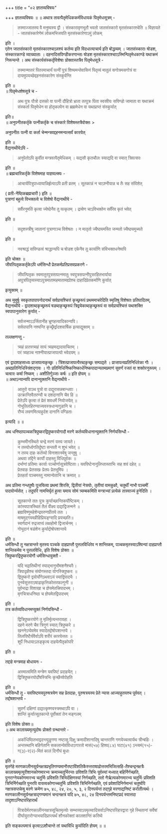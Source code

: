 +++
title = "०२ ज्ञातव्यविषयः"

+++
ज्ञातव्यविषयः ॥ ॥ अथात्र तावत्पैतृमेधिककर्मविधायकं पितृमेधसूत्रम् -

> तस्माज्जातस्य वै मनुष्यस्य द्वौ । संस्कारावृणभूतौ भवतो जातसंस्कारो मृतसंस्कारश्चेति ॥ विज्ञायते - जातसंस्कारेणेमं लोकमभिजयति मृतसंस्कारेणाऽमुं लोकम्

इति ।  
एतेन जातसंस्कारो मृतसंस्कारश्चाऽवश्यं कर्तव्य इति विदधात्याचार्य इति बोद्धव्यम् । जातसंस्काराः षोडश,
संस्कारकाण्डे व्याख्याताः । दहनादिसपिण्डीकरणान्ताः षोडश मृतसंस्काराश्चााऽस्मिन्पितृमेधकाण्डे यथाक्रमं निरूप्यन्ते । अथ संस्कार्यसंस्कर्तृविशेषाः प्रोक्तास्तत्रैव पितृमेधसूत्रे -

> तस्मान्मातरं पितरमाचार्यं पत्नीं पुत्रं शिष्यमन्तेवासिनं पितृव्यं मातुलं
सगोत्रमसगोत्रं वा दायमुपयच्छेद्दहनसंस्कारेण संस्कुर्वन्ति

इति ॥  
॥ पितृमेधशेषसूत्रे च -

> अथ पुत्रः पौत्रो दत्तको वा पत्नी दौहित्रो भ्राता तत्पुत्रः पिता स्वस्रीयः सपिण्डो जामाता वा यथाक्रमं संस्कर्ता पितृमेधेन वा होतृकल्पेन वा ब्रह्ममेधेन वा यथाप्राप्तं संस्कुर्यात्

इति॥  
॥ अनुपनीतकर्तृके पत्नीकर्तृके च संस्कारे विशेषस्तत्रैवोक्तः >

अनुपनीतः पत्नी वा कर्ता चेन्मन्त्रवद्दहनमन्यत्सर्वं कारयेत्

इति ॥  
वैद्यनाथीयेऽपि -

> अनुपेतोऽपि कुर्वीत मन्त्रवत्पैतृमेधिकम् ।
यद्यसौ कृतचौलः स्याद्यदि वा स्यात् त्रिवत्सरः

इति ॥  
॥ ब्रह्मचारिकर्तृके विशेषमाह याज्ञवल्क्यः -

> आचार्यपित्रुपाध्यायान्निर्हृत्याऽपि व्रती व्रतम् ।
सूतकान्नं न चाऽश्नीयान्न च तैः सह संविशेत्

( व्रती-नैष्ठिकब्रह्मचारी ) इति ॥  
पुत्राणां बहुत्वे विभक्तत्वे च विशेषो वैद्यनाथीये -

> सर्वैरनुमतिं कृत्वा ज्येष्ठेनैव तु यत्कृतम् ।
द्रव्येण चाऽविभक्तेन सर्वैरेव कृतं भवेत्

इति ॥


> सदृशस्त्रीषु जातानां पुत्राणाञ्च विशेषतः ।
न मातृतो ज्यैष्ठ्यमस्ति जन्मतो ज्यैष्ठ्यमुच्यते

इति ॥

> नवश्राद्धं सपिण्डत्वं श्राद्धान्यपि च षोडश एकेनैव तु कार्याणि संविभक्तधनेष्वपि

इति चोक्तः ॥  
जीवत्पितृककर्तृकेऽपि धर्मसिन्धौ प्रेतकर्मप्रतिप्रसवप्रकरणे -

> जीवत्पितृकः स्वमातुरपुत्रसापत्नमातुः स्वपुत्रसपत्नीपुत्ररहितभार्याया अपुत्रपितृव्यस्याऽपुत्रमातामहमातामह्योश्च दाहादिप्रेतकर्माणि
कुर्यात्

इत्युक्तम् ॥

अथ मुमूर्षुः स्वकृतपापापनोदनार्थं सर्वप्रायश्चित्तं कृच्छ्ररूपं प्रथममाचरेदिति स्मृतिषु विशेषतः प्रतिपादितम्, वैद्यनाथीये - द्वादशाब्दकृच्छ्ररूपं षडब्दकृच्छ्ररूपं त्रिद्व्येकाब्दकृच्छ्ररूपं वा सर्वप्रायश्चित्तं यथाशक्ति स्वपापानुसारेण कुर्यात् -

> सर्वजन्माऽऽर्जितानीह भ्रूणहत्यादिकान्यपि।  
सर्वपापानि नश्यन्ति कृच्छ्रैर्द्वादशवार्षिक इत्याद्युक्तम् ॥


तल्लक्षणन्तु -

> त्र्यहं प्रातस्त्र्यहं सायं त्र्यहमद्यादयाचितम् ।  
परं त्र्यहञ्च नाश्नीयात्प्राजापत्यो भवेदयम् ॥

एवं द्वादशाहसाध्यः प्राजापत्यकृच्छ्रः । त्रिंशत्प्राजापत्यैरब्दकृच्छ्रः सम्पद्यते । प्राजापत्यप्रतिनिधिरेका गौः । अब्दप्रतिनिधिस्त्रिंशद्गावः । गोः प्रतिनिधिर्निष्कनिष्कार्धनिष्कपादान्यतमप्रमाणं सुवर्णं रजतं वा शक्तेरनुरूपम् । चत्वारः कर्षा निष्कम् । अशीतिर्गुञ्जाः कर्षः ॥ इति ज्ञेयम् ॥   
॥ अथाऽन्यान्यपि दानान्युक्तानि वैद्यनाथीये -

> आतुरो वाऽथ पुत्रो वा दद्युरासन्नबान्धवाः ।  
उत्क्रान्तिवैतरण्यौ च दशदानानि चैव हि ॥  
प्रेतेऽपि कृत्वा तं प्रेतं शवधर्मे नियोजयेत् ॥  
गोभूतिलहिरण्याज्यवस्त्रधान्यगुडानि च ।  
रौप्यं लवणमित्याहुर्दश दानानि पण्डिताः


इत्यादि ॥ ॥


अथ धनिष्ठापञ्चकत्रिपुष्करद्विपुष्करयोगादौ मरणे कर्तव्यविधानान्युक्तानि निर्णयसिन्धौ -

> कुम्भमीनस्थिते चन्द्रे मरणं यस्य जायते।  
न तस्योर्ध्वगतिर्दृष्टा सन्ततौ न शुभं भवेत् ॥  
न तस्य दाहः कर्तव्यो विनाशात्स्वेषु जन्तुषु ।  
अथवा तद्दिने कार्यो दाहस्तु विधिपूर्वकः ॥  
दर्भाणां प्रतिमाः कार्याः पञ्चोर्णासूत्रवेष्टिताः। यवपिष्टेनानुलिप्तास्ताभिः सह शवं दहेत् ॥  
प्रेतवाहः प्रेतसखः प्रेतपः प्रेतभूमिपः ।  
प्रेतहर्ता पञ्चमस्तु नामान्येतानि च क्रमात् ॥


अथ प्रतिमा गन्धपुष्पैः पूजयित्वा प्रथमां शिरसि, द्वितीयां नेत्रयोः, तृतीयां वामकुक्षौ, चतुर्थीं नाभौ पञ्चमीं पादयोर्न्यसेत् । तदुपरि नामभिर्घृतं हुत्वा यमाय सोमं त्र्यम्बकमिति मन्त्राभ्यां प्रत्येकं तास्वाज्यं हुनेदिति ।  

> सूतकान्ते ततः पुत्रः कुर्याच्छान्तिकपौष्टिकम् ।  
कांस्यपात्रस्थितं तैलं वीक्ष्य दद्याद्विजन्मने ॥  
ब्रह्मविष्णुमहेशेन्द्रवरुणप्रीतये ततः ।  
माषमुद्गयवव्रीहिप्रियङ्ग्वादि प्रयच्छति॥  
स्वर्णदानं रुद्रजाप्यं लक्षहोमो द्विजार्चनम् ।  
गोभूदानं षडंशेन कुर्याद्दोषोपशान्तये


इति ॥  
धर्मसिन्धौ तु नक्षत्रान्तरे मृतस्य पञ्चके दाहप्राप्तौ पुत्तलविधिरेव न शान्तिकम्, पञ्चकमृतस्याऽश्विन्यां दाहप्राप्तौ शान्तिकमेव न पुत्तलविधिः, इति विशेषः प्रोक्तः ॥  
त्रिपुष्करद्विपुष्करयोगौ धर्मसिन्धावुक्तौ -

> यदि भद्रातिथीनां स्याद्भानुभौमशनैश्चरैः।  
त्रिपादृक्षैश्च संयोगस्तदा योगस्त्रिपुष्करः ॥  
द्विपुष्करो द्वयोर्योगेऽथवाऽयं स्याद्विपादभैः ।  
पुनर्वसूत्तराऽषाढाकृत्तिकोत्तरफल्गुनी ॥  
पूर्वभाद्रा विशाखा च ज्ञेयमेतत्त्रिपादभम् ।  
मृगचित्राधनिष्ठा च ज्ञेयमेतद्विपादभम्

इति ।  
तत्र कर्तव्यविधानमप्युक्तं निर्णयसिन्धौ -

> द्वित्रिपुष्करयोगे तु मृतिर्मृत्यन्तरावहा ।  
दहने मरणे चैव त्रिगुणं स्यात् त्रिपुष्करे ॥  
खननेऽप्येवमेव स्यादेतद्दोषोपशान्तये ।  
तिलपिष्टैर्यवैर्वाऽपि शरीरं कारयेत्ततः ॥  
शूर्पे निधायाऽलङ्कृत्य दाहयेत्पैतृकोपरि

इति ॥

[^१]: द्वितीयासप्तमीद्वादशीतिथीनाम् [[सम्पादकटिप्पनी - अस्योल्लेखः न लब्धः]]

तद्दाहे मन्त्रमाह बोधायनः -

> अस्मात्वमिति मन्त्रेण यवपिष्टं प्रदाहयेत् ।  
द्वित्रिपुष्करयोर्दोषस्त्रिभिः कृच्छैर्व्यपोहति

इति ॥  
धर्मसिन्धौ तु - यवपिष्टमयपुरुषत्रयेण सह प्रेतदाहः, पुरुषत्रयस्य प्रेते न्यास आज्याहुतयश्च पूर्ववत् ।  
तद्दोषशान्तये -

> सुवर्णं दक्षिणां दद्यात्कृष्णवस्त्रमथाऽपि वा ।  
शान्तिं कुर्यात्सूतकान्ते पूर्वोक्तां तेन मङ्गलम्

इति विशेषः प्रोक्तः॥  
॥ अथ कालाख्यमृत्युदोषः प्रोक्तो ग्रन्थान्तरे -

> अर्काधिष्ठितभाद्वदन्त्युडुगणा नष्टासु दिक्षु क्रमादीशानादिषु चान्तराणि गणयेच्चत्वार्यथ त्रीन्बहिः । अन्तस्थानि बहिर्गतानि सकलान्येवंविधाऽगारतो मासं(५७) हिश्व(८४) घटा(४१) ऽन्त्यमं(१५)-ग(३)-र(२)-मितं कालं दिनौघं बुधाः

इति ॥  
मृतगेहे मरणकालीनसूर्यनक्षत्रप्रभृतिगण्यमानौरष्टाविंशतिकैरुत्तराषाढोत्तरमभिजित्सहि-तैश्चन्द्रनक्षत्रैः कालाख्यमृत्युरीशानकोणमारभ्य क्रमाच्चतुर्भिरन्तः प्रविशति त्रिभिः पूर्वस्यां मध्यात् बहिर्निर्गच्छति, पुनराग्नेयकोणमारभ्य चतुर्भिः प्रविशति त्रिभिर्दक्षिणस्यां निर्गच्छति, ततो नैर्ऋत्यकोणमारभ्य चतुर्भिः प्रविशति त्रिभिर्निर्गच्छति पुनरपि वायव्यकोणाच्चतुर्भिः प्रविशति
त्रिभिनिर्गच्छति, एवं प्रवेशादिनिर्गमान्तं चतुर्ष्वपि नक्षत्रसप्तकेषु मरणे क्रमेण ७५, ४८, २४, २०, ५, ३, २ दिनपर्यन्तं तद्गृहे
मरणाद्यनिष्टं करोतीत्यर्थः । मरणकालीनसूर्यनक्षत्राद्गण्यमानं चन्दनक्षत्रं यदि ७५, ४८, २४ दिनपर्यन्तमनिष्टप्रदं स्यात्तदा
तादृशाऽनिष्टपरिहारार्थं

> पित्रादेर्मरणकालीननक्षत्रसूचितमृत्योः सम्भाव्याऽपमृत्य्वादिसर्वाऽनिष्टपरिहारद्वारा गृहे स्थितानां सर्वेषां
दीर्घायुरारोग्याभयादिप्राप्त्यर्थं शौनकोक्तां कालशान्तिं करिष्ये

इति सङ्कल्पमात्रं कृत्वाऽऽशौचान्ते तां यथाविधि कुर्यादिति
ज्ञेयम् ॥ ॥
